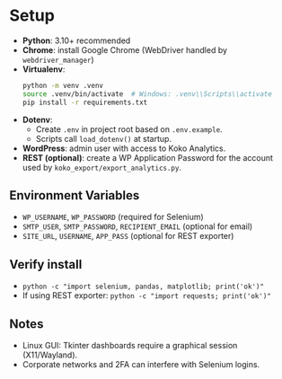 # Setup

- __Python__: 3.10+ recommended
- __Chrome__: install Google Chrome (WebDriver handled by `webdriver_manager`)
- __Virtualenv__:
  ```bash
  python -m venv .venv
  source .venv/bin/activate  # Windows: .venv\\Scripts\\activate
  pip install -r requirements.txt
  ```
- __Dotenv__:
  - Create `.env` in project root based on `.env.example`.
  - Scripts call `load_dotenv()` at startup.
- __WordPress__: admin user with access to Koko Analytics.
- __REST (optional)__: create a WP Application Password for the account used by `koko_export/export_analytics.py`.

## Environment Variables
- `WP_USERNAME`, `WP_PASSWORD` (required for Selenium)
- `SMTP_USER`, `SMTP_PASSWORD`, `RECIPIENT_EMAIL` (optional for email)
- `SITE_URL`, `USERNAME`, `APP_PASS` (optional for REST exporter)

## Verify install
- `python -c "import selenium, pandas, matplotlib; print('ok')"`
- If using REST exporter: `python -c "import requests; print('ok')"`

## Notes
- Linux GUI: Tkinter dashboards require a graphical session (X11/Wayland).
- Corporate networks and 2FA can interfere with Selenium logins.
